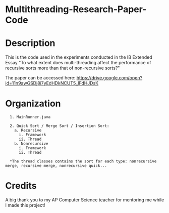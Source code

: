 # Multithreading-Research-Paper-Code

# Description
This is the code used in the experiments conducted in the IB Extended Essay "To what extent does multi-threading affect the performance of recursive sorts more than that of non-recursive sorts?" 

The paper can be accessed here: https://drive.google.com/open?id=11n9awGSDj8i7yEdHDkNCUT5_lFdHJDsK

# Organization
```
  1. MainRunner.java
  
  2. Quick Sort / Merge Sort / Insertion Sort:
    a. Recursive
      i. Framework
      ii. Thread
    b. Nonrecursive
      i. Framework
      ii. Thread
  
  *The thread classes contains the sort for each type: nonrecursive merge, recursive merge, nonrecursive quick...
```
# Credits
A big thank you to my AP Computer Science teacher for mentoring me while I made this project! 
